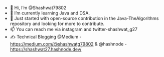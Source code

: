 - 👋 Hi, I’m @Shashwat79802
- 🌱 I’m currently learning Java and DSA.
- 💞️ Just started with open-source contribution in the Java-TheAlgorithms repository and looking for more to contribute.
- 📫 You can reach me via instagram and twitter-shashwat_g27
- ✍️ Technical Blogging @Medium - https://medium.com/@shashwatg79802 & @hashnode - https://shashwat27.hashnode.dev/
<!---
Shashwat79802/Shashwat79802 is a ✨ special ✨ repository because its `README.md` (this file) appears on your GitHub profile.
You can click the Preview link to take a look at your changes.
--->

